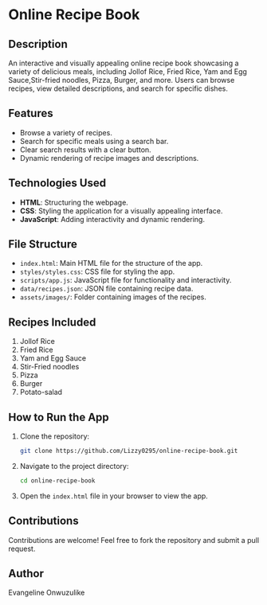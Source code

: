 # Online Recipe Book

## Description

An interactive and visually appealing online recipe book showcasing a variety of delicious meals, including Jollof Rice, Fried Rice, Yam and Egg Sauce,Stir-fried noodles, Pizza, Burger, and more. Users can browse recipes, view detailed descriptions, and search for specific dishes.

## Features

- Browse a variety of recipes.
- Search for specific meals using a search bar.
- Clear search results with a clear button.
- Dynamic rendering of recipe images and descriptions.

## Technologies Used

- **HTML**: Structuring the webpage.
- **CSS**: Styling the application for a visually appealing interface.
- **JavaScript**: Adding interactivity and dynamic rendering.

## File Structure

- `index.html`: Main HTML file for the structure of the app.
- `styles/styles.css`: CSS file for styling the app.
- `scripts/app.js`: JavaScript file for functionality and interactivity.
- `data/recipes.json`: JSON file containing recipe data.
- `assets/images/`: Folder containing images of the recipes.

## Recipes Included

1. Jollof Rice
2. Fried Rice
3. Yam and Egg Sauce
4. Stir-Fried noodles
5. Pizza
6. Burger
7. Potato-salad

## How to Run the App

1. Clone the repository:
   ```bash
   git clone https://github.com/Lizzy0295/online-recipe-book.git
   ```
2. Navigate to the project directory:
   ```bash
   cd online-recipe-book
   ```
3. Open the `index.html` file in your browser to view the app.

## Contributions

Contributions are welcome! Feel free to fork the repository and submit a pull request.

## Author

Evangeline Onwuzulike
